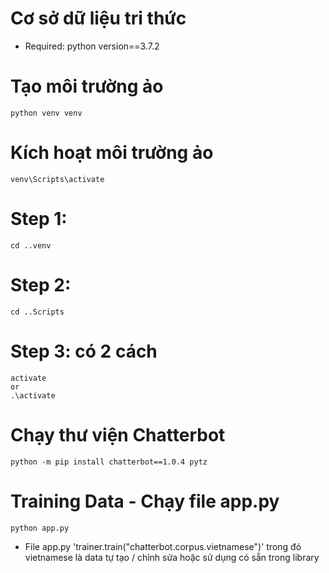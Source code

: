 # Cơ sở dữ liệu tri thức

- Required:
    python version==3.7.2

# Tạo môi trường ảo
    python venv venv

# Kích hoạt môi trường ảo
    venv\Scripts\activate

# Step 1:
    cd ..venv
# Step 2:
    cd ..Scripts
# Step 3: có 2 cách
    activate
    or
    .\activate

# Chạy thư viện Chatterbot  
    python -m pip install chatterbot==1.0.4 pytz

# Training Data - Chạy file app.py
    python app.py

- File app.py 'trainer.train("chatterbot.corpus.vietnamese")' trong đó vietnamese là data tự tạo / chỉnh sửa hoặc sử dụng có sẵn trong library
